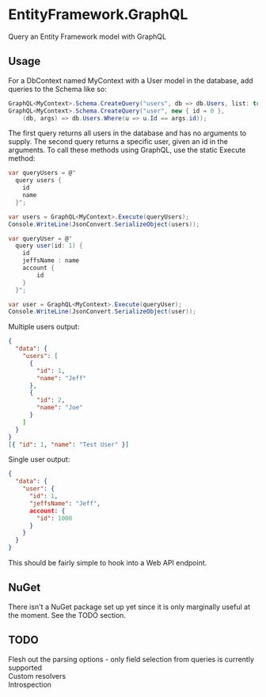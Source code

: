 # EntityFramework.GraphQL
Query an Entity Framework model with GraphQL

## Usage
For a DbContext named MyContext with a User model in the database, add queries to the Schema like so:

```csharp
GraphQL<MyContext>.Schema.CreateQuery("users", db => db.Users, list: true);
GraphQL<MyContext>.Schema.CreateQuery("user", new { id = 0 },
    (db, args) => db.Users.Where(u => u.Id == args.id));
```

The first query returns all users in the database and has no arguments to supply. The second query returns a specific user, given an id in the arguments. To call these methods using GraphQL, use the static Execute method:

```csharp
var queryUsers = @"
  query users {
    id
    name
  }";

var users = GraphQL<MyContext>.Execute(queryUsers);
Console.WriteLine(JsonConvert.SerializeObject(users));

var queryUser = @"
  query user(id: 1) {
    id
    jeffsName : name
    account {
        id
    }
  }";

var user = GraphQL<MyContext>.Execute(queryUser);
Console.WriteLine(JsonConvert.SerializeObject(user));
```

Multiple users output:
```json
{
  "data": {
    "users": [
      {
        "id": 1,
        "name": "Jeff"
      },
      {
        "id": 2,
        "name": "Joe"
      }
    ]
  }
}
[{ "id": 1, "name": "Test User" }]
```

Single user output:
```json
{
  "data": {
    "user": {
      "id": 1,
      "jeffsName": "Jeff",
      account: {
        "id": 1000
      }
    }
  }
}
```

This should be fairly simple to hook into a Web API endpoint.

## NuGet
There isn't a NuGet package set up yet since it is only marginally useful at the moment. See the TODO section.

## TODO
Flesh out the parsing options - only field selection from queries is currently supported  
Custom resolvers  
Introspection  
